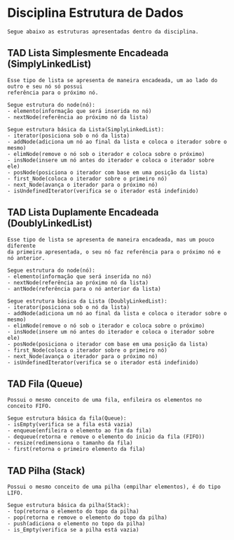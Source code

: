 # Disciplina Estrutura de Dados
    Segue abaixo as estruturas apresentadas dentro da disciplina.
## TAD Lista Simplesmente Encadeada (SimplyLinkedList)
    Esse tipo de lista se apresenta de maneira encadeada, um ao lado do outro e seu nó só possui
    referência para o próximo nó.
    
    Segue estrutura do node(nó):
    - elemento(informação que será inserida no nó)
    - nextNode(referência ao próximo nó da lista)

    Segue estrutura básica da Lista(SimplyLinkedList):
    - iterator(posiciona sob o nó da lista)
    - addNode(adiciona um nó ao final da lista e coloca o iterador sobre o mesmo)
    - elimNode(remove o nó sob o iterador e coloca sobre o próximo)
    - insNode(insere um nó antes do iterador e coloca o iterador sobre ele)
    - posNode(posiciona o iterador com base em uma posição da lista)
    - first_Node(coloca o iterador sobre o primeiro nó)
    - next_Node(avança o iterador para o próximo nó)
    - isUndefinedIterator(verifica se o iterador está indefinido)

## TAD Lista Duplamente Encadeada (DoublyLinkedList)
    Esse tipo de lista se apresenta de maneira encadeada, mas um pouco diferente 
    da primeira apresentada, o seu nó faz referência para o próximo nó e nó anterior.

    Segue estrutura do node(nó):
    - elemento(informação que será inserida no nó)
    - nextNode(referência ao próximo nó da lista)
    - antNode(referência para o nó anterior da lista)

    Segue estrutura básica da Lista (DoublyLinkedList):
    - iterator(posiciona sob o nó da lista)
    - addNode(adiciona um nó ao final da lista e coloca o iterador sobre o mesmo)
    - elimNode(remove o nó sob o iterador e coloca sobre o próximo)
    - insNode(insere um nó antes do iterador e coloca o iterador sobre ele)
    - posNode(posiciona o iterador com base em uma posição da lista)
    - first_Node(coloca o iterador sobre o primeiro nó)
    - next_Node(avança o iterador para o próximo nó)
    - isUndefinedIterator(verifica se o iterador está indefinido)

## TAD Fila (Queue)
    Possui o mesmo conceito de uma fila, enfileira os elementos no conceito FIFO.

    Segue estrutura básica da fila(Queue):
    - isEmpty(verifica se a fila está vazia)
    - enqueue(enfileira o elemento ao fim da fila)
    - dequeue(retorna e remove o elemento do inicio da fila (FIFO))
    - resize(redimensiona o tamanho da fila)
    - first(retorna o primeiro elemento da fila)

## TAD Pilha (Stack)
    Possui o mesmo conceito de uma pilha (empilhar elementos), é do tipo LIFO.

    Segue estrutura básica da pilha(Stack):
    - top(retorna o elemento do topo da pilha)
    - pop(retorna e remove o elemento do topo da pilha)
    - push(adiciona o elemento no topo da pilha)
    - is_Empty(verifica se a pilha está vazia)